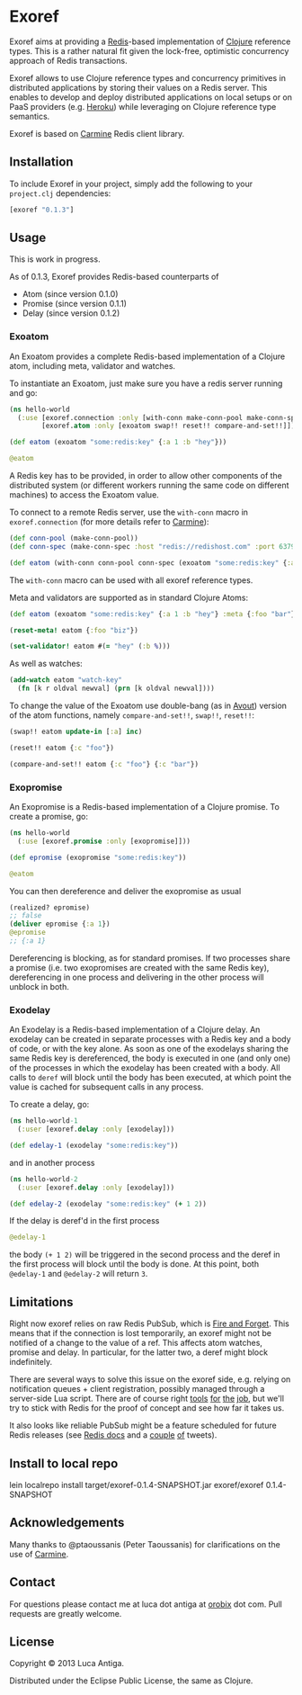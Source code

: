 # Exoref

Exoref aims at providing a [Redis](http://redis.io/)-based implementation of [Clojure](http://clojure.org) reference types. This is a rather natural fit given the lock-free, optimistic concurrency approach of Redis transactions.

Exoref allows to use Clojure reference types and concurrency primitives in distributed applications by storing their values on a Redis server. This enables to develop and deploy distributed applications on local setups or on PaaS providers (e.g. [Heroku](http://www.heroku.com/)) while leveraging on Clojure reference type semantics.

Exoref is based on [Carmine](https://github.com/ptaoussanis/carmine) Redis client library.

## Installation

To include Exoref in your project, simply add the following to your `project.clj` dependencies:

```clojure
[exoref "0.1.3"]
```
   
## Usage

This is work in progress. 

As of 0.1.3, Exoref provides Redis-based counterparts of 
    
* Atom (since version 0.1.0)
* Promise (since version 0.1.1)
* Delay (since version 0.1.2)

### Exoatom

An Exoatom provides a complete Redis-based implementation of a Clojure atom, including meta, validator and watches.

To instantiate an Exoatom, just make sure you have a redis server running and go:

```clojure
(ns hello-world
  (:use [exoref.connection :only [with-conn make-conn-pool make-conn-spec]]
        [exoref.atom :only [exoatom swap!! reset!! compare-and-set!!]]))

(def eatom (exoatom "some:redis:key" {:a 1 :b "hey"}))

@eatom
```

A Redis key has to be provided, in order to allow other components of the distributed system (or different workers running the same code on different machines) to access the Exoatom value.

To connect to a remote Redis server, use the `with-conn` macro in `exoref.connection` (for more details refer to [Carmine](https://github.com/ptaoussanis/carmine)):
```clojure
(def conn-pool (make-conn-pool))
(def conn-spec (make-conn-spec :host "redis://redishost.com" :port 6379 :password "changeme"))

(def eatom (with-conn conn-pool conn-spec (exoatom "some:redis:key" {:a 1 :b "hey"})))
```

The `with-conn` macro can be used with all exoref reference types.

Meta and validators are supported as in standard Clojure Atoms:
```clojure
(def eatom (exoatom "some:redis:key" {:a 1 :b "hey"} :meta {:foo "bar"} :validator #(odd? (:a %)))

(reset-meta! eatom {:foo "biz"})

(set-validator! eatom #(= "hey" (:b %)))
```

As well as watches:

```clojure
(add-watch eatom "watch-key" 
  (fn [k r oldval newval] (prn [k oldval newval])))
```

To change the value of the Exoatom use double-bang (as in [Avout](https://github.com/liebke/avout)) version of the atom functions, namely `compare-and-set!!`, `swap!!`, `reset!!`:

```clojure
(swap!! eatom update-in [:a] inc)

(reset!! eatom {:c "foo"})

(compare-and-set!! eatom {:c "foo"} {:c "bar"})
```

### Exopromise

An Exopromise is a Redis-based implementation of a Clojure promise. To create a promise, go:

```clojure
(ns hello-world
  (:use [exoref.promise :only [exopromise]]))

(def epromise (exopromise "some:redis:key"))

@eatom
```

You can then dereference and deliver the exopromise as usual

```clojure
(realized? epromise) 
;; false
(deliver epromise {:a 1})
@epromise
;; {:a 1}
```

Dereferencing is blocking, as for standard promises. If two processes share a promise (i.e. two exopromises are created with the same Redis key), dereferencing in one process and delivering in the other process will unblock in both.

### Exodelay

An Exodelay is a Redis-based implementation of a Clojure delay. An exodelay can be created in separate processes with a Redis key and a body of code, or with the key alone. As soon as one of the exodelays sharing the same Redis key is dereferenced, the body is executed in one (and only one) of the processes in which the exodelay has been created with a body. All calls to `deref` will block until the body has been executed, at which point the value is cached for subsequent calls in any process.

To create a delay, go:

```clojure
(ns hello-world-1
  (:user [exoref.delay :only [exodelay]))

(def edelay-1 (exodelay "some:redis:key"))
```

and in another process

```clojure
(ns hello-world-2
  (:user [exoref.delay :only [exodelay]))

(def edelay-2 (exodelay "some:redis:key" (+ 1 2))
```

If the delay is deref'd in the first process
```clojure
@edelay-1
```

the body `(+ 1 2)` will be triggered in the second process and the deref in the first process will block until the body is done. At this point, both `@edelay-1` and `@edelay-2` will return `3`.

## Limitations

Right now exoref relies on raw Redis PubSub, which is [Fire and Forget](http://stackoverflow.com/questions/7662896/does-the-redis-pub-sub-model-require-persistent-connections-to-redis). This means that if the connection is lost temporarily, an exoref might not be notified of a change to the value of a ref. This affects atom watches, promise and delay. In particular, for the latter two, a deref might block indefinitely.

There are several ways to solve this issue on the exoref side, e.g. relying on notification queues + client registration, possibly managed through a server-side Lua script. There are of course right [tools](http://www.zeromq.org/) [for](http://activemq.apache.org/amq-message-store.html) [the](http://www.rabbitmq.com/) [job](http://clojurerabbitmq.info/), but we'll try to stick with Redis for the proof of concept and see how far it takes us.

It also looks like reliable PubSub might be a feature scheduled for future Redis releases (see [Redis docs](http://redis.io/topics/notifications) and a [couple](https://twitter.com/redisfeed/status/295854377216921600) [of](https://twitter.com/redisfeed/status/295854484339453952) tweets).


## Install to local repo

lein localrepo install target/exoref-0.1.4-SNAPSHOT.jar exoref/exoref 0.1.4-SNAPSHOT

## Acknowledgements

Many thanks to @ptaoussanis (Peter Taoussanis) for clarifications on the use of [Carmine](https://github.com/ptaoussanis/carmine).

## Contact

For questions please contact me at luca dot antiga at [orobix](http://www.orobix.com) dot com. Pull requests are greatly welcome.

## License

Copyright © 2013 Luca Antiga.

Distributed under the Eclipse Public License, the same as Clojure.
